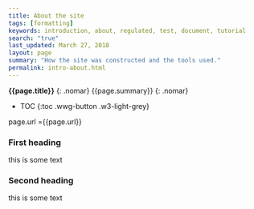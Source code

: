 ```yaml
---
title: About the site
tags: [formatting]
keywords: introduction, about, regulated, test, document, tutorial
search: "true"
last_updated: March 27, 2018
layout: page
summary: "How the site was constructed and the tools used."
permalink: intro-about.html
---
```

**{{page.title}}**
{: .nomar}
{{page.summary}}
{: .nomar}
* TOC
{:toc .wwg-button .w3-light-grey}

page.url ={{page.url}}

### First heading

this is some text

### Second heading

this is some text
